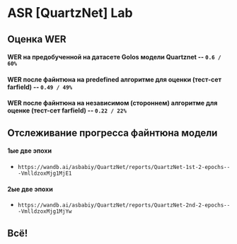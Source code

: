 # ASR [QuartzNet] Lab

## Оценка WER
#### WER на предобученной на датасете Golos модели Quartznet -- `0.6 / 60%`
#### WER после файнтюна на predefined алгоритме для оценки (тест-сет farfield) -- `0.49 / 49%`
#### WER после файнтюна на независимом (стороннем) алгоритме для оценке (тест-сет farfield) -- `0.22 / 22%`

## Отслеживание прогресса файнтюна модели
#### 1ые две эпохи
- `https://wandb.ai/asbabiy/QuartzNet/reports/QuartzNet-1st-2-epochs---VmlldzoxMjg1MjE1`
#### 2ые две эпохи
- `https://wandb.ai/asbabiy/QuartzNet/reports/QuartzNet-2nd-2-epochs---VmlldzoxMjg1MjYw`

## Всё!
